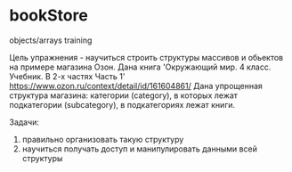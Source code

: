 # bookStore

objects/arrays training


Цель упражнения - научиться строить структуры массивов и обьектов на примере магазина Озон.
Дана книга 'Окружающий мир. 4 класс. Учебник. В 2-х частях Часть 1' https://www.ozon.ru/context/detail/id/161604861/
Дана упрощенная структура магазина: категории (category), в которых лежат подкатегории (subcategory), в подкатегориях лежат книги.

Задачи:
1) правильно организовать такую структуру
2) научиться получать доступ и манипулировать данными всей структуры


